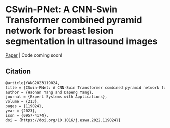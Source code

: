 # CSwin-PNet: A CNN-Swin Transformer combined pyramid network for breast lesion segmentation in ultrasound images
[Paper](https://dx.doi.org/10.1016/j.eswa.2022.119024) | Code coming soon!

## Citation
```tex
@article{YANG2023119024,
title = {CSwin-PNet: A CNN-Swin Transformer combined pyramid network for breast lesion segmentation in ultrasound images},
author = {Haonan Yang and Dapeng Yang},
journal = {Expert Systems with Applications},
volume = {213},
pages = {119024},
year = {2023},
issn = {0957-4174},
doi = {https://doi.org/10.1016/j.eswa.2022.119024}}
```
